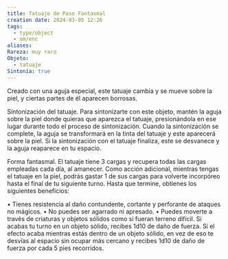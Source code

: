 ```yaml
---
title: Tatuaje de Paso Fantasmal
creation date: 2024-03-05 12:26
tags:
  - type/object
  - om/enc
aliases: 
Rareza: muy raro
Objeto:
  - tatuaje
Sintonía: true
---
```

Creado con una aguja especial, este tatuaje cambia y se mueve sobre la piel, y ciertas partes de él aparecen borrosas.

Sintonización del tatuaje. Para sintonizarte con este objeto, mantén la aguja sobre la piel donde quieras que aparezca el tatuaje, presionándola en ese lugar durante todo el proceso de sintonización. Cuando la sintonización se complete, la aguja se transformará en la tinta del tatuaje y este aparecerá sobre la piel.
Si la sintonización con el tatuaje finaliza, este se desvanece y la aguja reaparece en tu espacio.

Forma fantasmal. El tatuaje tiene 3 cargas y recupera todas las cargas empleadas cada día, al amanecer. Como acción adicional, mientras tengas el tatuaje en la piel, podrás gastar 1 de sus cargas para volverte incorpóreo hasta el final de tu siguiente turno. Hasta que termine, obtienes los siguientes beneficios:

• Tienes resistencia al daño contundente, cortante y perforante de ataques no mágicos.
• No puedes ser agarrado ni apresado.
• Puedes moverte a través de criaturas y objetos sólidos como si fueran terreno difícil. Si acabas tu turno en un objeto sólido, recibes 1d10 de daño de fuerza.
Si el efecto acaba mientras estás dentro de un objeto sólido, en vez de eso te desvías al espacio sin ocupar más cercano y recibes 1d10 de daño de fuerza por cada 5 pies recorridos.